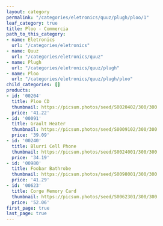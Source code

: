 ```yaml
---
layout: category
permalink: "/categories/eletronics/quuz/plugh/ploo/1"
leaf_category: true
title: Ploo - Commercia
path_to_this_category:
- name: Eletronics
  url: "/categories/eletronics"
- name: Quuz
  url: "/categories/eletronics/quuz"
- name: Plugh
  url: "/categories/eletronics/quuz/plugh"
- name: Ploo
  url: "/categories/eletronics/quuz/plugh/ploo"
child_categories: []
products:
- id: '00204'
  title: Ploo CD
  thumbnail: https://picsum.photos/seed/S0020402/300/300
  price: '41.22'
- id: '00091'
  title: Grault Heater
  thumbnail: https://picsum.photos/seed/S0009102/300/300
  price: '39.09'
- id: '00240'
  title: Blurri Cell Phone
  thumbnail: https://picsum.photos/seed/S0024001/300/300
  price: '34.19'
- id: '00980'
  title: Foobar Bathrobe
  thumbnail: https://picsum.photos/seed/S0098001/300/300
  price: '41.29'
- id: '00623'
  title: Corge Memory Card
  thumbnail: https://picsum.photos/seed/S0062301/300/300
  price: '52.06'
first_page: true
last_page: true
---
```


